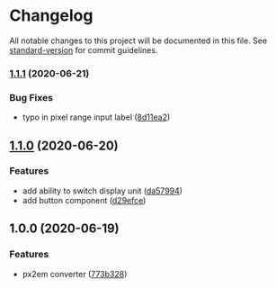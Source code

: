 # Changelog

All notable changes to this project will be documented in this file. See [standard-version](https://github.com/conventional-changelog/standard-version) for commit guidelines.

### [1.1.1](https://github.com/icelam/px2em-converter/compare/v1.1.0...v1.1.1) (2020-06-21)


### Bug Fixes

* typo in pixel range input label ([8d11ea2](https://github.com/icelam/px2em-converter/commit/8d11ea2eca2ca698e59502ec6679473d393dce26))

## [1.1.0](https://github.com/icelam/px2em-converter/compare/v1.0.0...v1.1.0) (2020-06-20)


### Features

* add ability to switch display unit ([da57994](https://github.com/icelam/px2em-converter/commit/da5799454bf50fed0a0c97a65830773ccc7d7ce6))
* add button component ([d29efce](https://github.com/icelam/px2em-converter/commit/d29efceecdb953255c6db0903b3a34267a0f24dc))

## 1.0.0 (2020-06-19)


### Features

* px2em converter ([773b328](https://github.com/icelam/px2em-converter/commit/773b3286130444894a37e02aa4179e8006be9679))

